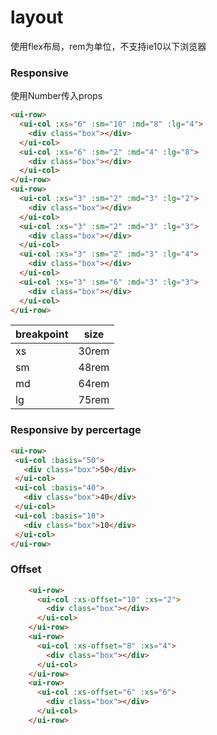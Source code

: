 # layout

使用flex布局，rem为单位，不支持ie10以下浏览器


### Responsive

使用Number传入props

<layout-row-responsive></layout-row-responsive>


```html
<ui-row>
  <ui-col :xs="6" :sm="10" :md="8" :lg="4">
    <div class="box"></div>
  </ui-col>
  <ui-col :xs="6" :sm="2" :md="4" :lg="8">
    <div class="box"></div>
  </ui-col>
</ui-row>
<ui-row>
  <ui-col :xs="3" :sm="2" :md="3" :lg="2">
    <div class="box"></div>
  </ui-col>
  <ui-col :xs="3" :sm="2" :md="3" :lg="3">
    <div class="box"></div>
  </ui-col>
  <ui-col :xs="3" :sm="2" :md="3" :lg="4">
    <div class="box"></div>
  </ui-col>
  <ui-col :xs="3" :sm="6" :md="3" :lg="3">
    <div class="box"></div>
  </ui-col>
</ui-row>

```


|breakpoint|size|
|---------|---|
|xs|30rem|
|sm|48rem|
|md|64rem|
|lg|75rem|


### Responsive by percertage

<layout-row-responsive-percertage></layout-row-responsive-percertage>

```html
<ui-row>
 <ui-col :basis="50">
   <div class="box">50</div>
 </ui-col>
 <ui-col :basis="40">
   <div class="box">40</div>
 </ui-col>
 <ui-col :basis="10">
   <div class="box">10</div>
 </ui-col>
</ui-row>
```


### Offset

<layout-offset></layout-offset>

```html
    <ui-row>
      <ui-col :xs-offset="10" :xs="2">
        <div class="box"></div>
      </ui-col>
    </ui-row>
    <ui-row>
      <ui-col :xs-offset="8" :xs="4">
        <div class="box"></div>
      </ui-col>
    </ui-row>
    <ui-row>
      <ui-col :xs-offset="6" :xs="6">
        <div class="box"></div>
      </ui-col>
    </ui-row>
```